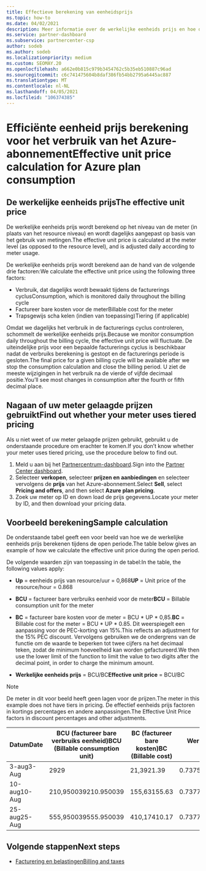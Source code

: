 ```yaml
---
title: Effectieve berekening van eenheidsprijs
ms.topic: how-to
ms.date: 04/02/2021
description: Meer informatie over de werkelijke eenheids prijs en hoe deze worden berekend. Dit artikel bevat ook een voor beeld van een berekening.
ms.service: partner-dashboard
ms.subservice: partnercenter-csp
author: sodeb
ms.author: sodeb
ms.localizationpriority: medium
ms.custom: SEOMAY.20
ms.openlocfilehash: a662e0b815c979b3454762c5b35eb510887c96ad
ms.sourcegitcommit: c6c741475604b8daf386fb54bb2795a6445ac887
ms.translationtype: MT
ms.contentlocale: nl-NL
ms.lasthandoff: 04/05/2021
ms.locfileid: "106374385"
---
```

# <a name="effective-unit-price-calculation-for-azure-plan-consumption"></a><span data-ttu-id="6026f-104">Efficiënte eenheid prijs berekening voor het verbruik van het Azure-abonnement</span><span class="sxs-lookup"><span data-stu-id="6026f-104">Effective unit price calculation for Azure plan consumption</span></span>

## <a name="the-effective-unit-price"></a><span data-ttu-id="6026f-105">De werkelijke eenheids prijs</span><span class="sxs-lookup"><span data-stu-id="6026f-105">The effective unit price</span></span>

<span data-ttu-id="6026f-106">De werkelijke eenheids prijs wordt berekend op het niveau van de meter (in plaats van het resource niveau) en wordt dagelijks aangepast op basis van het gebruik van metingen.</span><span class="sxs-lookup"><span data-stu-id="6026f-106">The effective unit price is calculated at the meter level (as opposed to the resource level), and is adjusted daily according to meter usage.</span></span>

<span data-ttu-id="6026f-107">De werkelijke eenheids prijs wordt berekend aan de hand van de volgende drie factoren:</span><span class="sxs-lookup"><span data-stu-id="6026f-107">We calculate the effective unit price using the following three factors:</span></span>

- <span data-ttu-id="6026f-108">Verbruik, dat dagelijks wordt bewaakt tijdens de facturerings cyclus</span><span class="sxs-lookup"><span data-stu-id="6026f-108">Consumption, which is monitored daily throughout the billing cycle</span></span>
- <span data-ttu-id="6026f-109">Factureer bare kosten voor de meter</span><span class="sxs-lookup"><span data-stu-id="6026f-109">Billable cost for the meter</span></span>
- <span data-ttu-id="6026f-110">Trapsgewijs scha kelen (indien van toepassing)</span><span class="sxs-lookup"><span data-stu-id="6026f-110">Tiering (if applicable)</span></span>

<span data-ttu-id="6026f-111">Omdat we dagelijks het verbruik in de facturerings cyclus controleren, schommelt de werkelijke eenheids prijs.</span><span class="sxs-lookup"><span data-stu-id="6026f-111">Because we monitor consumption daily throughout the billing cycle, the effective unit price will fluctuate.</span></span> <span data-ttu-id="6026f-112">De uiteindelijke prijs voor een bepaalde facturerings cyclus is beschikbaar nadat de verbruiks berekening is gestopt en de facturerings periode is gesloten.</span><span class="sxs-lookup"><span data-stu-id="6026f-112">The final price for a given billing cycle will be available after we stop the consumption calculation and close the billing period.</span></span> <span data-ttu-id="6026f-113">U ziet de meeste wijzigingen in het verbruik na de vierde of vijfde decimaal positie.</span><span class="sxs-lookup"><span data-stu-id="6026f-113">You’ll see most changes in consumption after the fourth or fifth decimal place.</span></span>

## <a name="find-out-whether-your-meter-uses-tiered-pricing"></a><span data-ttu-id="6026f-114">Nagaan of uw meter gelaagde prijzen gebruikt</span><span class="sxs-lookup"><span data-stu-id="6026f-114">Find out whether your meter uses tiered pricing</span></span>

<span data-ttu-id="6026f-115">Als u niet weet of uw meter gelaagde prijzen gebruikt, gebruikt u de onderstaande procedure om erachter te komen.</span><span class="sxs-lookup"><span data-stu-id="6026f-115">If you don’t know whether your meter uses tiered pricing, use the procedure below to find out.</span></span> 

1. <span data-ttu-id="6026f-116">Meld u aan bij het [Partnercentrum-dashboard](https://partner.microsoft.com/dashboard/).</span><span class="sxs-lookup"><span data-stu-id="6026f-116">Sign into the [Partner Center dashboard](https://partner.microsoft.com/dashboard/).</span></span>
2. <span data-ttu-id="6026f-117">Selecteer **verkopen**, selecteer **prijzen en aanbiedingen** en selecteer vervolgens de **prijs** van het Azure-abonnement.</span><span class="sxs-lookup"><span data-stu-id="6026f-117">Select **Sell**, select **Pricing and offers**, and then select **Azure plan pricing**.</span></span>
3. <span data-ttu-id="6026f-118">Zoek uw meter op ID en down load de prijs gegevens.</span><span class="sxs-lookup"><span data-stu-id="6026f-118">Locate your meter by ID, and then download your pricing data.</span></span> 

## <a name="sample-calculation"></a><span data-ttu-id="6026f-119">Voorbeeld berekening</span><span class="sxs-lookup"><span data-stu-id="6026f-119">Sample calculation</span></span>

<span data-ttu-id="6026f-120">De onderstaande tabel geeft een voor beeld van hoe we de werkelijke eenheids prijs berekenen tijdens de open periode.</span><span class="sxs-lookup"><span data-stu-id="6026f-120">The table below gives an example of how we calculate the effective unit price during the open period.</span></span>

<span data-ttu-id="6026f-121">De volgende waarden zijn van toepassing in de tabel:</span><span class="sxs-lookup"><span data-stu-id="6026f-121">In the table, the following values apply:</span></span> 

- <span data-ttu-id="6026f-122">**Up** = eenheids prijs van resource/uur = 0,868</span><span class="sxs-lookup"><span data-stu-id="6026f-122">**UP** = Unit price of the resource/hour = 0.868</span></span>

- <span data-ttu-id="6026f-123">**BCU** = factureer bare verbruiks eenheid voor de meter</span><span class="sxs-lookup"><span data-stu-id="6026f-123">**BCU** = Billable consumption unit for the meter</span></span>

- <span data-ttu-id="6026f-124">**BC** = factureer bare kosten voor de meter = BCU \* UP \* 0,85.</span><span class="sxs-lookup"><span data-stu-id="6026f-124">**BC** = Billable cost for the meter = BCU \* UP \* 0.85.</span></span> <span data-ttu-id="6026f-125">Dit weerspiegelt een aanpassing voor de PEC-korting van 15%.</span><span class="sxs-lookup"><span data-stu-id="6026f-125">This reflects an adjustment for the 15% PEC discount.</span></span> <span data-ttu-id="6026f-126">Vervolgens gebruiken we de ondergrens van de functie om de waarde te beperken tot twee cijfers na het decimaal teken, zodat de minimum hoeveelheid kan worden gefactureerd.</span><span class="sxs-lookup"><span data-stu-id="6026f-126">We then use the lower limit of the function to limit the value to two digits after the decimal point, in order to charge the minimum amount.</span></span> 

- <span data-ttu-id="6026f-127">**Werkelijke eenheids prijs** = BCU/BC</span><span class="sxs-lookup"><span data-stu-id="6026f-127">**Effective unit price** = BCU/BC</span></span>

>[!NOTE]
><span data-ttu-id="6026f-128">De meter in dit voor beeld heeft geen lagen voor de prijzen.</span><span class="sxs-lookup"><span data-stu-id="6026f-128">The meter in this example does not have tiers in pricing.</span></span> <span data-ttu-id="6026f-129">De effectief eenheids prijs factoren in kortings percentages en andere aanpassingen.</span><span class="sxs-lookup"><span data-stu-id="6026f-129">The Effective Unit Price factors in discount percentages and other adjustments.</span></span>

| <span data-ttu-id="6026f-130">Datum</span><span class="sxs-lookup"><span data-stu-id="6026f-130">Date</span></span> | <span data-ttu-id="6026f-131">BCU (factureer bare verbruiks eenheid)</span><span class="sxs-lookup"><span data-stu-id="6026f-131">BCU (Billable consumption unit)</span></span> | <span data-ttu-id="6026f-132">BC (factureer bare kosten)</span><span class="sxs-lookup"><span data-stu-id="6026f-132">BC (Billable cost)</span></span> | <span data-ttu-id="6026f-133">Werkelijke eenheids prijs</span><span class="sxs-lookup"><span data-stu-id="6026f-133">Effective unit price</span></span> |
| ------ | ----------- | ----------- | ----------- |  
| <span data-ttu-id="6026f-134">3-aug</span><span class="sxs-lookup"><span data-stu-id="6026f-134">3-Aug</span></span> | <span data-ttu-id="6026f-135">29</span><span class="sxs-lookup"><span data-stu-id="6026f-135">29</span></span> | <span data-ttu-id="6026f-136">21,39</span><span class="sxs-lookup"><span data-stu-id="6026f-136">21.39</span></span> | <span data-ttu-id="6026f-137">0.737586206896552</span><span class="sxs-lookup"><span data-stu-id="6026f-137">0.737586206896552</span></span> |
| <span data-ttu-id="6026f-138">10-aug</span><span class="sxs-lookup"><span data-stu-id="6026f-138">10-Aug</span></span> | <span data-ttu-id="6026f-139">210,950039</span><span class="sxs-lookup"><span data-stu-id="6026f-139">210.950039</span></span> | <span data-ttu-id="6026f-140">155,63</span><span class="sxs-lookup"><span data-stu-id="6026f-140">155.63</span></span> | <span data-ttu-id="6026f-141">0.737757626107858</span><span class="sxs-lookup"><span data-stu-id="6026f-141">0.737757626107858</span></span> |
| <span data-ttu-id="6026f-142">25-aug</span><span class="sxs-lookup"><span data-stu-id="6026f-142">25-Aug</span></span> | <span data-ttu-id="6026f-143">555,950039</span><span class="sxs-lookup"><span data-stu-id="6026f-143">555.950039</span></span> | <span data-ttu-id="6026f-144">410,17</span><span class="sxs-lookup"><span data-stu-id="6026f-144">410.17</span></span> | <span data-ttu-id="6026f-145">0.737782122900436</span><span class="sxs-lookup"><span data-stu-id="6026f-145">0.737782122900436</span></span> |

## <a name="next-steps"></a><span data-ttu-id="6026f-146">Volgende stappen</span><span class="sxs-lookup"><span data-stu-id="6026f-146">Next steps</span></span>

- [<span data-ttu-id="6026f-147">Facturering en belastingen</span><span class="sxs-lookup"><span data-stu-id="6026f-147">Billing and taxes</span></span>](billing.md)
